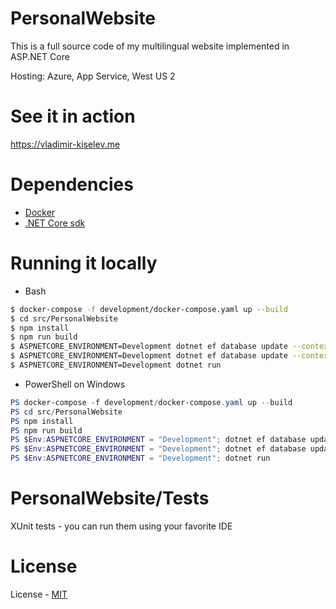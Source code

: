 # PersonalWebsite
This is a full source code of my multilingual website implemented in ASP.NET Core

Hosting: Azure, App Service, West US 2

# See it in action
https://vladimir-kiselev.me

# Dependencies
- [Docker](https://www.docker.com)
- [.NET Core sdk](https://www.microsoft.com/net/download)

# Running it locally

- Bash
```sh
$ docker-compose -f development/docker-compose.yaml up --build
$ cd src/PersonalWebsite
$ npm install
$ npm run build
$ ASPNETCORE_ENVIRONMENT=Development dotnet ef database update --context DataDbContext
$ ASPNETCORE_ENVIRONMENT=Development dotnet ef database update --context AuthDbContext
$ ASPNETCORE_ENVIRONMENT=Development dotnet run 
```

- PowerShell on Windows
```powershell
PS docker-compose -f development/docker-compose.yaml up --build
PS cd src/PersonalWebsite
PS npm install
PS npm run build
PS $Env:ASPNETCORE_ENVIRONMENT = "Development"; dotnet ef database update --context DataDbContext
PS $Env:ASPNETCORE_ENVIRONMENT = "Development"; dotnet ef database update --context AuthDbContext
PS $Env:ASPNETCORE_ENVIRONMENT = "Development"; dotnet run 
```

# PersonalWebsite/Tests
XUnit tests - you can run them using your favorite IDE

# License
License - [MIT](https://github.com/nettsundere/PersonalWebsite/blob/develop/License.md)

